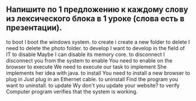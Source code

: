 ## Напишите по 1 предложению к каждому слову из лексического блока в 1 уроке (слова есть в презентации).

to boot
I  boot the windows system.
to create
i create a new folder
to delete
I need to delete the photo folder.
to develop
I want to develop in the field of IT
to disable
Maybe I can disable its memory core.
to disconnect
I disconnect you from the system
to enable
You need to enable on the browser
to execute
We need to execute our task
to implement
She implements her idea with java.
to install
You need to install a new browser
to plug in
Just plug in an Ethernet cable.
to uninstall
Find the program you want to uninstall.
to update
Wy don't you update your website?
to verify
Computer program verifies that the system is working.